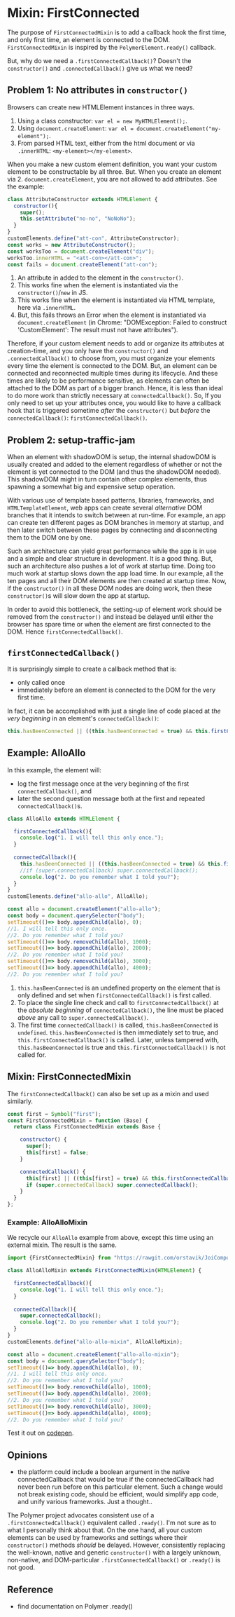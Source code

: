 # Mixin: FirstConnected
The purpose of `FirstConnectedMixin` is to add a callback hook the first time, 
and only first time, an element is connected to the DOM.
`FirstConnectedMixin` is inspired by the `PolymerElement.ready()` callback.

But, why do we need a `.firstConnectedCallback()`? 
Doesn't the `constructor()` and `.connectedCallback()` give us what we need?

## Problem 1: No attributes in `constructor()`

Browsers can create new HTMLElement instances in three ways. 
1. Using a class constructor: `var el = new MyHTMLElement();`.
2. Using `document.createElement`: `var el = document.createElement("my-element");`.
3. From parsed HTML text, either from the html document or via `.innerHTML`: `<my-element></my-element>`.

When you make a new custom element definition,
you want your custom element to be constructable by all three.
But. When you create an element via 2. `document.createElement`, 
you are not allowed to add attributes. See the example:   
   
```javascript
class AttributeConstructor extends HTMLElement {
  constructor(){
    super();                                                                      
    this.setAttribute("no-no", "NoNoNo");                                         //[1]
  }
}
customElements.define("att-con", AttributeConstructor);
const works = new AttributeConstructor();                                         //[2]
const worksToo = document.createElement("div");
worksToo.innerHTML = "<att-con></att-con>";                                       //[3]
const fails = document.createElement("att-con");                                  //[4]
```

1. An attribute in added to the element in the `constructor()`.
2. This works fine when the element is instantiated via the `constructor()`/`new` in JS.
3. This works fine when the element is instantiated via HTML template, here via `.innerHTML`.
4. But, this fails throws an Error when the element is instantiated via `document.createElement`
(in Chrome: "DOMException: Failed to construct 'CustomElement': The result must not have attributes").

Therefore, if your custom element needs to add or organize its attributes at creation-time, 
and you only have the `constructor()` and `.connectedCallback()` to choose from,
you must organize your elements every time the element is connected to the DOM.
But, an element can be connected and reconnected multiple times during its lifecycle.
And these times are likely to be performance sensitive, 
as elements can often be attached to the DOM as part of a bigger branch. 
Hence, it is less than ideal to do more work than strictly necessary at `connectedCallback()`.
So, If you only need to set up your attributes once, 
you would like to have a callback hook that is triggered sometime *after* the 
`constructor()` but *before* the `connectedCallback()`: `firstConnectedCallback()`.

## Problem 2: setup-traffic-jam

When an element with shadowDOM is setup, the internal shadowDOM is usually created and added to the element 
regardless of whether or not the element is yet connected to the DOM (and thus the shadowDOM needed).
This shadowDOM might in turn contain other complex elements, thus spawning a somewhat big and expensive setup operation.

With various use of template based patterns, libraries, frameworks, and `HTMLTemplateElement`,
web apps can create several *alternative* DOM branches that it intends to switch between at run-time.
For example, an app can create ten different pages as DOM branches in memory at startup, and
then later switch between these pages by connecting and disconnecting them to the DOM one by one.

Such an architecture can yield great performance while the app is in use and
a simple and clear structure in development. It is a good thing.
But, such an architecture also pushes a lot of work at startup time.
Doing too much work at startup slows down the app load time.
In our example, all the ten pages and all their DOM elements are then created at startup time.
Now, if the `constructor()` in all these DOM nodes are doing work,
then these `constructor()`s will slow down the app at startup.

In order to avoid this bottleneck, the setting-up of element work should be 
removed from the `constructor()` and instead be delayed until either the browser has 
spare time or when the element are first connected to the DOM.
Hence `firstConnectedCallback()`.

## `firstConnectedCallback()`

It is surprisingly simple to create a callback method that is:
* only called once 
* immediately before an element is connected to the DOM for the very first time.

In fact, it can be accomplished with just a single line of code placed at 
*the very beginning* in an element's `connectedCallback()`:
```javascript
this.hasBeenConnected || ((this.hasBeenConnected = true) && this.firstConnectedCallback());
```

## Example: AlloAllo
In this example, the element will:
* log the first message once at the very beginning of the first `connectedCallback()`, and 
* later the second question message both at the first and repeated `connectedCallback()`s.

```javascript
class AlloAllo extends HTMLElement {

  firstConnectedCallback(){                                                                     //[3]
    console.log("1. I will tell this only once.");
  }
  
  connectedCallback(){
    this.hasBeenConnected || ((this.hasBeenConnected = true) && this.firstConnectedCallback()); //[1]
    //if (super.connectedCallback) super.connectedCallback();                                   //[2]
    console.log("2. Do you remember what I told you?");
  }
}
customElements.define("allo-allo", AlloAllo);

const allo = document.createElement("allo-allo");
const body = document.querySelector("body");
setTimeout(()=> body.appendChild(allo), 0);
//1. I will tell this only once.
//2. Do you remember what I told you?
setTimeout(()=> body.removeChild(allo), 1000);                           
setTimeout(()=> body.appendChild(allo), 2000);
//2. Do you remember what I told you?
setTimeout(()=> body.removeChild(allo), 3000);
setTimeout(()=> body.appendChild(allo), 4000);
//2. Do you remember what I told you?
```                                                                   

1. `this.hasBeenConnected` is an undefined property on the element that is only defined and set when 
`firstConnectedCallback()` is first called.
2. To place the single line check and call to `firstConnectedCallback()` at the *absolute beginning* 
of `connectedCallback()`, the line must be placed *above* any call to `super.connectedCallback()`.
3. The first time `connectedCallback()` is called, `this.hasBeenConnected` is `undefined`.
`this.hasBeenConnected` is then immediately set to true, and `this.firstConnectedCallback()` is called.
Later, unless tampered with, `this.hasBeenConnected` is true and `this.firstConnectedCallback()` is not called for.

## Mixin: FirstConnectedMixin

The `firstConnectedCallback()` can also be set up as a mixin and used similarly.

```javascript
const first = Symbol("first");
const FirstConnectedMixin = function (Base) {
  return class FirstConnectedMixin extends Base {

    constructor() {
      super();
      this[first] = false;
    }

    connectedCallback() {
      this[first] || ((this[first] = true) && this.firstConnectedCallback());
      if (super.connectedCallback) super.connectedCallback();
    }
  }
};
```

### Example: AlloAlloMixin

We recycle our `AlloAllo` example from above, except this time using an external mixin. The result is the same.

```javascript
import {FirstConnectedMixin} from "https://rawgit.com/orstavik/JoiComponents/master/src/FirstConnectedMixin.js";

class AlloAlloMixin extends FirstConnectedMixin(HTMLElement) {

  firstConnectedCallback(){
    console.log("1. I will tell this only once.");
  }
  
  connectedCallback(){
    super.connectedCallback();
    console.log("2. Do you remember what I told you?");
  }
}
customElements.define("allo-allo-mixin", AlloAlloMixin);

const allo = document.createElement("allo-allo-mixin");
const body = document.querySelector("body");
setTimeout(()=> body.appendChild(allo), 0);
//1. I will tell this only once.
//2. Do you remember what I told you?
setTimeout(()=> body.removeChild(allo), 1000);                           
setTimeout(()=> body.appendChild(allo), 2000);
//2. Do you remember what I told you?
setTimeout(()=> body.removeChild(allo), 3000);
setTimeout(()=> body.appendChild(allo), 4000);
//2. Do you remember what I told you?
```                                                                   

Test it out on [codepen](https://codepen.io/orstavik/pen/pLmYEM).

## Opinions
* the platform could include a boolean argument in the native connectedCallback that would be true 
if the connectedCallback had never been run before on this particular element. 
Such a change would not break existing code, should be efficient, would simplify app code, and 
unify various frameworks. Just a thought..

The Polymer project advocates consistent use of a `.firstConnectedCallback()` equivalent 
called `.ready()`. I'm not sure as to what I personally think about that.
On the one hand, all your custom elements can be used by frameworks and settings where their
`constructor()` methods *should* be delayed.
However, consistently replacing the well-known, native and generic `constructor()` with 
a largely unknown, non-native, and DOM-particular `.firstConnectedCallback()` or `.ready()`
is not good.

## Reference
 * find documentation on Polymer .ready()
 
 <!--
 ## `.firstConnectedCallback()` as an alternative to `constructor()`.
 Sometimes, custom elements can be set up in HTML templates or other structures 
 that are not immediately connected to the DOM.
 On such occasions, to run complex set up routines for several components might slow down
 other processes in the browser such as rendering the first impression.
 If this is the case, you want to delay the set up of the element until `.firstConnectedCallback()`.
 See [Mixin: FirstConnected](Mixin4_FirstConnectedMixin.md) for more details.
 Most often, the entire body of the `constructor()` can then be moved into `.firstConnectedCallback()`,
 and you can skip the `constructor()` entirely.
 -->